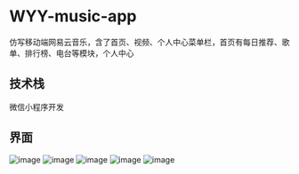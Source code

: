 # WYY-music-app
仿写移动端网易云音乐，含了首页、视频、个人中心菜单栏，首页有每日推荐、歌单、排行榜、电台等模块，个人中心

## 技术栈
微信小程序开发

## 界面
![image](https://edu-online-platform.oss-cn-beijing.aliyuncs.com/wyy-bow/Snipaste_2022-03-10_18-10-21.png)
![image](https://edu-online-platform.oss-cn-beijing.aliyuncs.com/wyy-bow/Snipaste_2022-03-10_18-36-32.png)
![image](https://edu-online-platform.oss-cn-beijing.aliyuncs.com/wyy-bow/Snipaste_2022-03-10_18-36-52.png)
![image](https://edu-online-platform.oss-cn-beijing.aliyuncs.com/wyy-bow/Snipaste_2022-03-10_18-10-49.png)
![image](https://edu-online-platform.oss-cn-beijing.aliyuncs.com/wyy-bow/Snipaste_2022-03-10_18-11-16.png)



